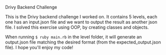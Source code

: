Drivy Backend Challenge

This is the Drivy backend challenge I worked on. It contains 5 levels, each one has an input.json file and we want to output the result as another json file. I solved this exercise using OOP, by creating classes and objects. 

When running ```$ ruby main.rb``` in the level folder, it will generate an output.json file matching the desired format (from the expected_output.json file). I hope you'll enjoy my code! 
